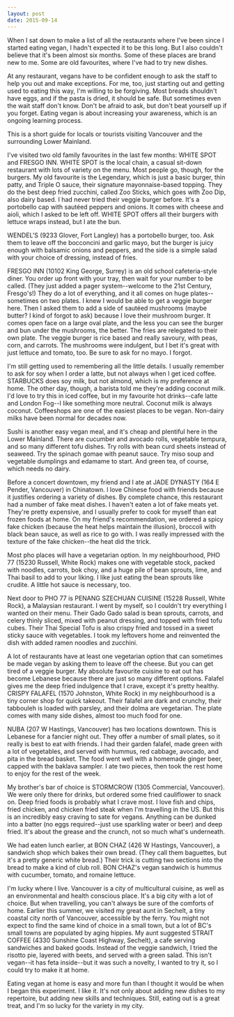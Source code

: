 ```yaml
---
layout: post
date: 2015-09-14
---
```


When I sat down to make a list of all the restaurants where I've been since I started eating vegan, I hadn't expected it to be this long. But I also couldn't believe that it's been almost six months. Some of these places are brand new to me. Some are old favourites, where I've had to try new dishes. 

At any restaurant, vegans have to be confident enough to ask the staff to help you out and make exceptions. For me, too, just starting out and getting used to eating this way, I'm willing to be forgiving. Most breads shouldn't have eggs, and if the pasta is dried, it should be safe. But sometimes even the wait staff don't know. Don't be afraid to ask, but don't beat yourself up if you forget. Eating vegan is about increasing your awareness, which is an ongoing learning process.

This is a short guide for locals or tourists visiting Vancouver and the surrounding Lower Mainland.

I've visited two old family favourites in the last few months: WHITE SPOT and FRESGO INN. WHITE SPOT is the local chain, a casual sit-down restaurant with lots of variety on the menu. Most people go, though, for the burgers. My old favourite is the Legendary, which is just a basic burger, thin patty, and Triple O sauce, their signature mayonnaise-based topping. They do the best deep fried zucchini, called Zoo Sticks, which goes with Zoo Dip, also dairy based. I had never tried their veggie burger before. It's a portobello cap with sautéed peppers and onions. It comes with cheese and aioli, which I asked to be left off. WHITE SPOT offers all their burgers with lettuce wraps instead, but I ate the bun.

WENDEL'S (9233 Glover, Fort Langley) has a portobello burger, too. Ask them to leave off the bocconcini and garlic mayo, but the burger is juicy enough with balsamic onions and peppers, and the side is a simple salad with your choice of dressing, instead of fries. 

FRESGO INN (10102 King George, Surrey) is an old school cafeteria-style diner. You order up front with your tray, then wait for your number to be called. (They just added a pager system--welcome to the 21st Century, Fresgo's!) They do a lot of everything, and it all comes on huge plates--sometimes on two plates. I knew I would be able to get a veggie burger here. Then I asked them to add a side of sautéed mushrooms (maybe butter? I kind of forgot to ask) because I love their mushroom burger. It comes open face on a large oval plate, and the less you can see the burger and bun under the mushrooms, the better. The fries are relegated to their own plate. The veggie burger is rice based and really savoury, with peas, corn, and carrots. The mushrooms were indulgent, but I bet it's great with just lettuce and tomato, too. Be sure to ask for no mayo. I forgot. 

I'm still getting used to remembering all the little details. I usually remember to ask for soy when I order a latte, but not always when I get iced coffee. STARBUCKS does soy milk, but not almond, which is my preference at home. The other day, though, a barista told me they're adding coconut milk. I'd love to try this in iced coffee, but in my favourite hot drinks--cafe latte and London Fog--I like something more neutral. Coconut milk is always coconut. Coffeeshops are one of the easiest places to be vegan. Non-dairy milks have been normal for decades now. 

Sushi is another easy vegan meal, and it's cheap and plentiful here in the Lower Mainland. There are cucumber and avocado rolls, vegetable tempura, and so many different tofu dishes. Try rolls with bean curd sheets instead of seaweed. Try the spinach gomae with peanut sauce. Try miso soup and vegetable dumplings and edamame to start. And green tea, of course, which needs no dairy.

Before a concert downtown, my friend and I ate at JADE DYNASTY (164 E Pender, Vancouver) in Chinatown. I love Chinese food with friends because it justifies ordering a variety of dishes. By complete chance, this restaurant had a number of fake meat dishes. I haven't eaten a lot of fake meats yet. They're pretty expensive, and I usually prefer to cook for myself than eat frozen foods at home. On my friend's recommendation, we ordered a spicy fake chicken (because the heat helps maintain the illusion), broccoli with black bean sauce, as well as rice to go with. I was really impressed with the texture of the fake chicken--the heat did the trick.

Most pho places will have a vegetarian option. In my neighbourhood, PHO 77 (15230 Russell, White Rock) makes one with vegetable stock, packed with noodles, carrots, bok choy, and a huge pile of bean sprouts, lime, and Thai basil to add to your liking. I like just eating the bean sprouts like crudite. A little hot sauce is necessary, too.

Next door to PHO 77 is PENANG SZECHUAN CUISINE (15228 Russell, White Rock), a Malaysian restaurant. I went by myself, so I couldn't try everything I wanted on their menu. Their Gado Gado salad is bean sprouts, carrots, and celery thinly sliced, mixed with peanut dressing, and topped with fried tofu cubes. Their Thai Special Tofu is also crispy fried and tossed in a sweet sticky sauce with vegetables. I took my leftovers home and reinvented the dish with added ramen noodles and zucchini.

A lot of restaurants have at least one vegetarian option that can sometimes be made vegan by asking them to leave off the cheese. But you can get tired of a veggie burger. My absolute favourite cuisine to eat out has become Lebanese because there are just so many different options. Falafel gives me the deep fried indulgence that I crave, except it's pretty healthy. CRISPY FALAFEL (1570 Johnston, White Rock) in my neighbourhood is a tiny corner shop for quick takeout. Their falafel are dark and crunchy, their tabbouleh is loaded with parsley, and their dolma are vegetarian. The plate comes with many side dishes, almost too much food for one.

NUBA (207 W Hastings, Vancouver) has two locations downtown. This is Lebanese for a fancier night out. They offer a number of small plates, so it really is best to eat with friends. I had their garden falafel, made green with a lot of vegetables, and served with hummus, red cabbage, avocado, and pita in the bread basket. The food went well with a homemade ginger beer, capped with the baklava sampler. I ate two pieces, then took the rest home to enjoy for the rest of the week.

My brother's bar of choice is STORMCROW (1305 Commercial, Vancouver). We were only there for drinks, but ordered some fried cauliflower to snack on. Deep fried foods is probably what I crave most. I love fish and chips, fried chicken, and chicken fried steak when I'm travelling in the US. But this is an incredibly easy craving to sate for vegans. Anything can be dunked into a batter (no eggs required--just use sparkling water or beer) and deep fried. It's about the grease and the crunch, not so much what's underneath.

We had eaten lunch earlier, at BON CHAZ (426 W Hastings, Vancouver), a sandwich shop which bakes their own bread. (They call them baguettes, but it's a pretty generic white bread.) Their trick is cutting two sections into the bread to make a kind of club roll. BON CHAZ's vegan sandwich is hummus with cucumber, tomato, and romaine lettuce. 

I'm lucky where I live. Vancouver is a city of multicultural cuisine, as well as an environmental and health conscious place. It's a big city with a lot of choice. But when travelling, you can't always be sure of the comforts of home. Earlier this summer, we visited my great aunt in Sechelt, a tiny coastal city north of Vancouver, accessible by the ferry. You might not expect to find the same kind of choice in a small town, but a lot of BC's small towns are populated by aging hippies. My aunt suggested STRAIT COFFEE (4330 Sunshine Coast Highway, Sechelt), a cafe serving sandwiches and baked goods. Instead of the veggie sandwich, I tried the risotto pie, layered with beets, and served with a green
salad. This isn't vegan--it has feta inside--but it was such a novelty, I wanted to try it, so I could try to make it at home.

Eating vegan at home is easy and more fun than I thought it would be when I began this experiment. I like it. It's not only about adding new dishes to my repertoire, but adding new skills and techniques. Still, eating out is a great treat, and I'm so lucky for the variety in my city.
